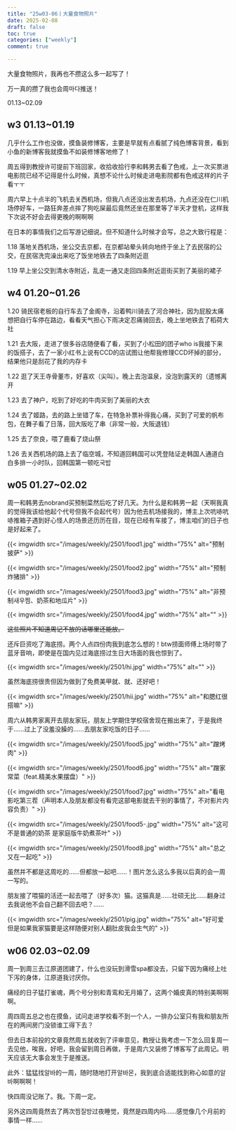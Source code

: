 ```yaml
---
title: "25w03-06丨大量食物照片"
date: 2025-02-08
draft: false
toc: true
categories: ["weekly"]
comment: true

---
```


大量食物照片，我再也不攒这么多一起写了！

万一真的攒了我也会周마다推送！

01.13~02.09

## w3 01.13~01.19

几乎什么工作也没做，摸鱼装修博客，主要是早就有点看腻了纯色博客背景，看到小鱼的新博客我就摸鱼不如装修博客地修了！

周五得到教授许可提前下班回家，收拾收拾行李和韩男去看了色戒，上一次买票进电影院已经不记得是什么时候，真想不论什么时候走进电影院都有色戒这样的片子看ㅜㅜ

周六早上十点半的飞机去关西机场，但我八点还没出发去机场，九点还没在仁川机场停好车，一路狂奔差点摔了狗吃屎最后竟然还坐在那里等了半天才登机，这样我下次说不好会去得更晚的啊啊啊

在日本的事情我们之后写游记细说。但不知道什么时候才会写，总之大致行程是：

1.18 落地关西机场，坐公交去京都，在京都站晕头转向地终于坐上了去民宿的公交，在民宿洗完澡出来吃了饭坐地铁去了四条附近逛

1.19 早上坐公交到清水寺附近，乱走一通又走回四条附近逛街买到了美丽的裙子

## w4 01.20~01.26

1.20 骑民宿老板的自行车去了金阁寺，沿着鸭川骑去了河合神社，因为屁股太痛想把自行车停在路边，看看天气担心下雨决定忍痛骑回去，晚上坐地铁去了稻荷大社

1.21 去大阪，走进了很多谷店随便看了看，买到了小松田的团子who is我接下来的饭搭子，去了一家小红书上说有CCD的店试图让他帮我修理CCD坏掉的部分，结果他只是刮花了我的内存卡

1.22 逛了天王寺骨董市，好喜欢（尖叫）。晚上去泡温泉，没泡到露天的（遗憾离开

1.23 去了神户，吃到了好吃的牛肉买到了美丽的大衣

1.24 去了姬路，去的路上坐错了车，在特急补票补得我心痛，买到了可爱的帆布包，在舞子看了日落，回大阪吃了串（非常一般，大阪退钱）

1.25 去了奈良，喂了鹿看了烧山祭

1.26 去关西机场的路上去了临空城，不知道回韩国可以凭登陆证走韩国人通道白白多排一小时队，回韩国第一顿吃국밥

## w05 01.27~02.02

周一和韩男去nobrand买预制菜然后吃了好几天。为什么是和韩男一起（天啊我真的觉得我该给他起个代号但我不会起代号）因为他去机场接我的，博主上次吭哧吭哧推箱子遇到好心怪人的场景还历历在目，现在已经有车接了，博主咱们的日子也是好起来了。

{{< imgwidth src="/images/weekly/2501/food1.jpg" width="75%" alt="预制披萨" >}}

{{< imgwidth src="/images/weekly/2501/food2.jpg" width="75%" alt="预制炸猪排" >}}

{{< imgwidth src="/images/weekly/2501/food3.jpg" width="75%" alt="非预制새우찜、奶茶和地瓜片" >}}

{{< imgwidth src="/images/weekly/2501/food4.jpg" width="75%" alt="" >}}

~~这些照片不知道周记不放的话哪里还能放。~~

还斥巨资吃了海底捞。两个人点四份肉我到底怎么想的！btw捞面师傅上场时带了蓝牙音响，即使是在国内见过海底捞过生日大场面的我也惊到了。

{{< imgwidth src="/images/weekly/2501/hi.jpg" width="75%" alt="" >}}

虽然海底捞很贵但因为做到了免费美甲就、就、还好吧！

{{< imgwidth src="/images/weekly/2501/hii.jpg" width="75%" alt="和腮红很搭嘛" >}}

周六从韩男家离开去朋友家玩，朋友上学期住学校宿舍现在搬出来了，于是我终于……过上了没羞没臊的……去朋友家吃饭的日子……

{{< imgwidth src="/images/weekly/2501/food5.jpg" width="75%" alt="蹭烤肉" >}}

{{< imgwidth src="/images/weekly/2501/food6.jpg" width="75%" alt="蹭家常菜（feat.精美水果摆盘）" >}}

{{< imgwidth src="/images/weekly/2501/food7.jpg" width="75%" alt="看电影吃第三茬（声明本人及朋友都没有看完这部电影就去干别的事情了，不对影片内容负责）" >}}


{{< imgwidth src="/images/weekly/2501/food5-.jpg" width="75%" alt="这可不是普通的奶茶 是家庭版牛奶煮茶叶" >}}

{{< imgwidth src="/images/weekly/2501/food8.jpg" width="75%" alt="总之又在一起吃" >}}

虽然并不都是这周吃的……但都放一起吧……！图片怎么这么多我以后真的会一周一写的。

朋友接了喂猫的活还一起去喂了（好多次）猫。这猫真是……壮硕无比……翻身过去我说他不会自己翻不回去吧？……

{{< imgwidth src="/images/weekly/2501/pig.jpg" width="75%" alt="好可爱但是如果我家猫要是这样随便对别人翻肚皮我会生气的" >}}

## w06 02.03~02.09

周一到周三去江原道团建了，什么也没玩到滑雪spa都没去，只留下因为痛经上吐下泻的身体，江原道我讨厌你。

痛经的日子猛打雀魂，两个号分别和青鸾和无月婚了，这两个婚皮真的特别美啊啊啊。

周四周五总之也在摸鱼，试问走进学校看不到一个人，一排办公室只有我和朋友所在的两间房门没锁谁工得下去？

但去日本前投的文章竟然周五就收到了评审意见，教授让我考虑一下怎么回复周一去见他，唉我，好吧，我会留到周日再做，于是周六又装修了博客写了此周记。明天应该无大事会发生于是推送。

此外：猛猛找알바的一周，随时随地打开알바몬，我到底合适能找到称心如意的알바啊啊啊！

快四周没记账了。我。下周一定。

另外这四周竟然去了两次찜질방过夜睡觉，竟然是四周内吗……感觉像几个月前的事情一样……